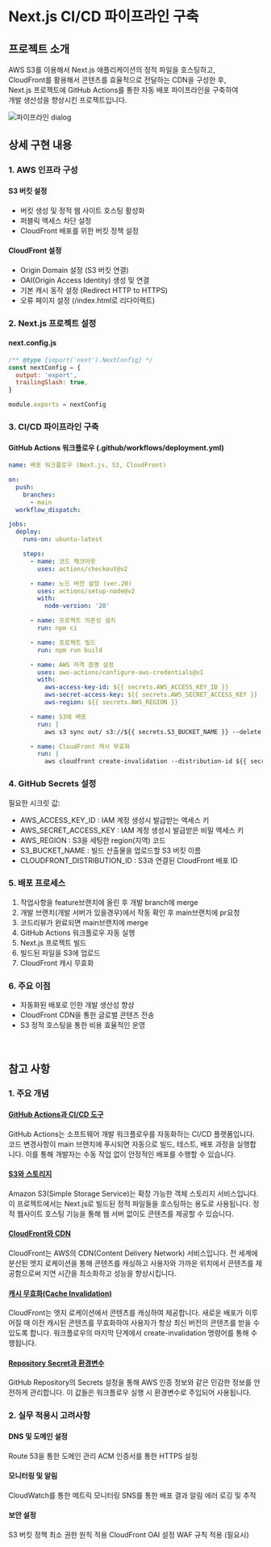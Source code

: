 # Next.js CI/CD 파이프라인 구축

## 프로젝트 소개

AWS S3를 이용해서 Next.js 애플리케이션의 정적 파일을 호스팅하고,</br> CloudFront를 활용해서 콘텐츠를 효율적으로 전달하는 CDN을 구성한 후,</br> Next.js 프로젝트에 GitHub Actions를 통한 자동 배포 파이프라인을 구축하여</br> 개발 생산성을 향상시킨 프로젝트입니다.

![파이프라인 dialog](image-1.png)

## 상세 구현 내용

### 1. AWS 인프라 구성

#### S3 버킷 설정

- 버킷 생성 및 정적 웹 사이트 호스팅 활성화
- 퍼블릭 액세스 차단 설정
- CloudFront 배포를 위한 버킷 정책 설정

#### CloudFront 설정

- Origin Domain 설정 (S3 버킷 연결)
- OAI(Origin Access Identity) 생성 및 연결
- 기본 캐시 동작 설정 (Redirect HTTP to HTTPS)
- 오류 페이지 설정 (/index.html로 리다이렉트)

### 2. Next.js 프로젝트 설정

#### next.config.js

```javascript
/** @type {import('next').NextConfig} */
const nextConfig = {
  output: 'export',
  trailingSlash: true,
}

module.exports = nextConfig
```

### 3. CI/CD 파이프라인 구축

#### GitHub Actions 워크플로우 (.github/workflows/deployment.yml)

```yaml
name: 배포 워크플로우 (Next.js, S3, CloudFront)

on:
  push:
    branches:
      - main
  workflow_dispatch:

jobs:
  deploy:
    runs-on: ubuntu-latest

    steps:
      - name: 코드 체크아웃
        uses: actions/checkout@v2

      - name: 노드 버전 설정 (ver.20)
        uses: actions/setup-node@v2
        with:
          node-version: '20'

      - name: 프로젝트 의존성 설치
        run: npm ci

      - name: 프로젝트 빌드
        run: npm run build

      - name: AWS 자격 증명 설정
        uses: aws-actions/configure-aws-credentials@v1
        with:
          aws-access-key-id: ${{ secrets.AWS_ACCESS_KEY_ID }}
          aws-secret-access-key: ${{ secrets.AWS_SECRET_ACCESS_KEY }}
          aws-region: ${{ secrets.AWS_REGION }}

      - name: S3에 배포
        run: |
          aws s3 sync out/ s3://${{ secrets.S3_BUCKET_NAME }} --delete

      - name: CloudFront 캐시 무효화
        run: |
          aws cloudfront create-invalidation --distribution-id ${{ secrets.CLOUDFRONT_DISTRIBUTION_ID }} --paths "/*"
```

### 4. GitHub Secrets 설정

필요한 시크릿 값:

- AWS_ACCESS_KEY_ID : IAM 계정 생성시 발급받는 액세스 키
- AWS_SECRET_ACCESS_KEY : IAM 계정 생성시 발급받은 비밀 엑세스 키
- AWS_REGION : S3을 세팅한 region(지역) 코드
- S3_BUCKET_NAME : 빌드 산출물을 업로드할 S3 버킷 이름
- CLOUDFRONT_DISTRIBUTION_ID : S3과 연결된 CloudFront 배포 ID

### 5. 배포 프로세스

1. 작업사항을 feature브랜치에 올린 후 개발 branch에 merge
2. 개발 브랜치(개발 서버가 있을경우)에서 작동 확인 후 main브랜치에 pr요청
3. 코드리뷰가 완료되면 main브랜치에 merge
4. GitHub Actions 워크플로우 자동 실행
5. Next.js 프로젝트 빌드
6. 빌드된 파일을 S3에 업로드
7. CloudFront 캐시 무효화

### 6. 주요 이점

- 자동화된 배포로 인한 개발 생산성 향상
- CloudFront CDN을 통한 글로벌 콘텐츠 전송
- S3 정적 호스팅을 통한 비용 효율적인 운영

</br>

## 참고 사항

### 1. 주요 개념

#### [**GitHub Actions과 CI/CD 도구**](https://github.com/resources/articles/devops/ci-cd)

GitHub Actions는 소프트웨어 개발 워크플로우를 자동화하는 CI/CD 플랫폼입니다. 코드 변경사항이 main 브랜치에 푸시되면 자동으로 빌드, 테스트, 배포 과정을 실행합니다. 이를 통해 개발자는 수동 작업 없이 안정적인 배포를 수행할 수 있습니다.

#### [**S3와 스토리지**](https://aws.amazon.com/ko/s3/features/)

Amazon S3(Simple Storage Service)는 확장 가능한 객체 스토리지 서비스입니다.</br>
이 프로젝트에서는 Next.js로 빌드된 정적 파일들을 호스팅하는 용도로 사용됩니다. 정적 웹사이트 호스팅 기능을 통해 웹 서버 없이도 콘텐츠를 제공할 수 있습니다.

#### [**CloudFront와 CDN**](https://docs.aws.amazon.com/ko_kr/AmazonCloudFront/latest/DeveloperGuide/Introduction.html)

CloudFront는 AWS의 CDN(Content Delivery Network) 서비스입니다. 전 세계에 분산된 엣지 로케이션을 통해 콘텐츠를 캐싱하고 사용자와 가까운 위치에서 콘텐츠를 제공함으로써 지연 시간을 최소화하고 성능을 향상시킵니다.

#### [**캐시 무효화(Cache Invalidation)**](https://docs.aws.amazon.com/ko_kr/AmazonCloudFront/latest/DeveloperGuide/Invalidation.html)

CloudFront는 엣지 로케이션에서 콘텐츠를 캐싱하여 제공합니다. 새로운 배포가 이루어질 때 이전 캐시된 콘텐츠를 무효화하여 사용자가 항상 최신 버전의 콘텐츠를 받을 수 있도록 합니다. 워크플로우의 마지막 단계에서 create-invalidation 명령어를 통해 수행됩니다.

#### [**Repository Secret과 환경변수**](https://docs.github.com/ko/actions/security-for-github-actions/security-guides/using-secrets-in-github-actions)

GitHub Repository의 Secrets 설정을 통해 AWS 인증 정보와 같은 민감한 정보를 안전하게 관리합니다. 이 값들은 워크플로우 실행 시 환경변수로 주입되어 사용됩니다.

### 2. 실무 적용시 고려사항

#### DNS 및 도메인 설정

Route 53을 통한 도메인 관리
ACM 인증서를 통한 HTTPS 설정

#### 모니터링 및 알림

CloudWatch를 통한 메트릭 모니터링
SNS를 통한 배포 결과 알림
에러 로깅 및 추적

#### 보안 설정

S3 버킷 정책 최소 권한 원칙 적용
CloudFront OAI 설정
WAF 규칙 적용 (필요시)
